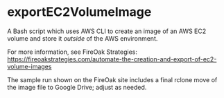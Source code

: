 # exportEC2VolumeImage
A Bash script which uses AWS CLI to create an image of an AWS EC2 volume and store it *outside* of the AWS environment.

For more information, see FireOak Strategies: https://fireoakstrategies.com/automate-the-creation-and-export-of-ec2-volume-images

The sample run shown on the FireOak site includes a final rclone move of the image file to Google Drive; adjust as needed.  
